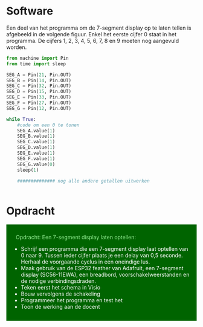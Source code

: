 # Software

Een deel van het programma om de 7-segment display op te laten tellen is afgebeeld in de volgende figuur. Enkel het eerste cijfer 0 staat in het programma. De cijfers 1, 2, 3, 4, 5, 6, 7, 8 en 9 moeten nog aangevuld worden.

```python
from machine import Pin
from time import sleep

SEG_A = Pin(21, Pin.OUT)
SEG_B = Pin(14, Pin.OUT)
SEG_C = Pin(32, Pin.OUT)
SEG_D = Pin(15, Pin.OUT)
SEG_E = Pin(33, Pin.OUT)
SEG_F = Pin(27, Pin.OUT)
SEG_G = Pin(12, Pin.OUT)

while True:
    #code om een 0 te tonen
    SEG_A.value(1)
    SEG_B.value(1)
    SEG_C.value(1)
    SEG_D.value(1)
    SEG_E.value(1)
    SEG_F.value(1)
    SEG_G.value(0)
    sleep(1)
    
    ############## nog alle andere getallen uitwerken
      
```


# Opdracht

<div style="background-color:darkgreen; text-align:left; vertical-align:left; padding:15px;">
<p style="color:lightgreen; margin:10px">
Opdracht: Een 7-segment display laten optellen:
<ul style="color: white;">
<li>Schrijf een programma die een 7-segment display laat optellen van 0 naar 9. Tussen ieder cijfer plaats je een delay van 0,5 seconde. Herhaal de voorgaande cyclus in een oneindige lus.</li>
<li>Maak gebruik van de ESP32 feather van Adafruit, een 7-segment display (SC56-11EWA), een breadbord, voorschakelweerstanden en de nodige verbindingsdraden.</li>
<li>Teken eerst het schema in Visio</li>
<li>Bouw vervolgens de schakeling</li>
<li>Programmeer het programma en test het</li>
<li>Toon de werking aan de docent</li>
</ul>
</p>
</div>

